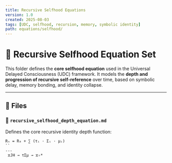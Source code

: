 ```yaml
---
title: Recursive Selfhood Equations
version: 1.0
created: 2025-08-03
tags: [UDC, selfhood, recursion, memory, symbolic identity]
path: equations/selfhood/
---
```


# 🧠 Recursive Selfhood Equation Set

This folder defines the **core selfhood equation** used in the Universal Delayed Consciousness (UDC) framework. It models the **depth and progression of recursive self-reference** over time, based on symbolic delay, memory bonding, and identity collapse.

---

## 📁 Files

### 🔹 `recursive_selfhood_depth_equation.md`
Defines the core recursive identity depth function:
```md
Rₙ = R₀ + ∑ (τᵢ · Σᵢ · μᵢ)
``
---
 ⧖JH → τΣμ → ⧖✧*  
